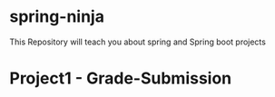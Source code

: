 # spring-ninja
This Repository will teach you about spring and Spring boot projects 
# Project1 - Grade-Submission

